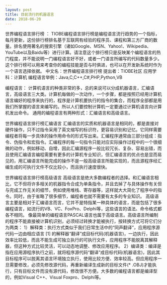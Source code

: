 ```yaml
---
layout: post
title: 目前流行的机器语言
date: 2018-06-20
--- 
```

世界编程语言排行榜 ：
TIOBE编程语言排行榜是编程语言流行趋势的一个指标，每月更新，这份排行榜排名基于互联网有经验的程序员、课程和第三方厂商的数量。排名使用著名的搜索引擎（诸如Google、MSN、Yahoo!、Wikipedia、YouTube以及Baidu等）进行计算。请注意这个排行榜只是反映某个编程语言的热门程度，并不能说明一门编程语言好不好，或者一门语言所编写的代码数量多少。
这个排行榜可以用来考查你的编程技能是否与时俱进，也可以在开发新系统时作为一个语言选择依据。
中文名：世界编程语言排行榜 提出者：TIOBE社区 应用学科：计算机 编程语言举例：Java,C,C++,C#,PHP,Python,VB 

编程语言：
计算机语言的种类非常的多，总的来说可以分成机器语言，汇编语言，高级语言三大类。计算机每做的一次动作，一个步骤，都是按照已经用计算机语言编好的程序来执行的，程序是计算机要执行的指令的集合，而程序全部都是用我们所掌握的语言来编写的。所以人们要控制计算机一定要通过计算机语言向计算机发出命令。 通用的编程语言有两种形式：汇编语言和高级语言。
    
世界编程语言排行榜汇编语言
汇编语言的实质和机器语言是相同的，都是直接对硬件操作，只不过指令采用了英文缩写的标识符，更容易识别和记忆。它同样需要编程者将每一步具体的操作用命令的形式写出来。汇编程序通常由三部分组成：指令、伪指令和宏指令。汇编程序的每一句指令只能对应实际操作过程中的一个很细微的动作，例如移动、自增，因此汇编源程序一般比较冗长、复杂、容易出错，而且使用汇编语言编程需要有更多的计算机专业知识，但汇编语言的优点也是显而易见的，用汇编语言所能完成的操作不是一般高级语言所能实现的，而且源程序经汇编生成的可执行文件不仅比较小，而且执行速度很快。
    
世界编程语言排行榜高级语言
高级语言是绝大多数编程者的选择。和汇编语言相比，它不但将许多相关的机器指令合成为单条指令，并且去掉了与具体操作有关但与完成工作无关的细节，例如使用堆栈、寄存器等，这样就大大简化了程序中的指令。同时，由于省略了很多细节，编程者也就不需要有太多的专业知识。
高级语言主要是相对于汇编语言而言，它并不是特指某一种具体的语言，而是包括了很多编程语言，如流行的VB、VC、FoxPro、Delphi等，这些语言的语法、命令格式都各不相同。 像最简单的编程语言PASCAL语言也属于高级语言。高级语言所编制的程序不能直接被计算机识别，必须经过转换才能被执行，按转换方式可将它们分为两类：
1）解释类：执行方式类似于我们日常生活中的“同声翻译”，应用程序源代码一边由相应语言 [1]  的解释器“翻译”成目标代码(机器语言)，一边执行，因此效率比较低，而且不能生成可独立执行的可执行文件，应用程序不能脱离其解释器，但这种方式比较灵活，可以动态地调整、修改应用程序。
2）编译类：编译是指在应用源程序执行之前，就将程序源代码“翻译”成目标代码(机器语言)，因此其目标程序可以脱离其语言环境独立执行，使用比较方便、效率较高。但应用程序一旦需要修改，必须先修改源代码，再重新编译生成新的目标文件(* .OBJ)才能执行，只有目标文件而没有源代码，修改很不方便。大多数的编程语言都是编译型的，例如Visual C++、Visual Foxpro、Delphi等。




























